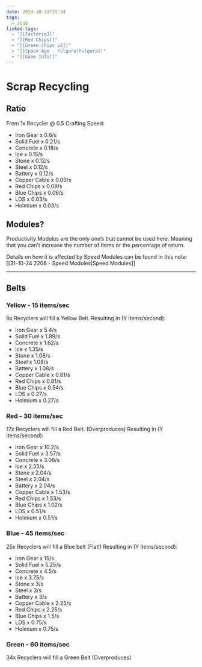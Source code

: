 ```yaml
---
date: 2024-10-31T21:34
tags:
  - stub
linked-tags:
  - "[[Factorio]]"
  - "[[Red Chips]]"
  - "[[Green Chips v2]]"
  - "[[Space Age - Fulgora|Fulgora]]"
  - "[[Game Info]]"
---
```


# Scrap Recycling
## Ratio
From 1x Recycler @ 0.5 Crafting Speed:
- Iron Gear x 0.6/s
- Solid Fuel x 0.21/s
- Concrete x 0.18/s
- Ice x 0.15/s
- Stone x 0.12/s
- Steel x 0.12/s
- Battery x 0.12/s
- Copper Cable x 0.09/s
- Red Chips x 0.09/s
- Blue Chips x 0.06/s
- LDS x 0.03/s
- Holmium x 0.03/s

## Modules?
Productivity Modules are the only one’s that cannot be used here. Meaning that you can’t increase the number of Items or the percentage of return.

Details on how it is affected by Speed Modules can be found in this note: [[31-10-24 2206 - Speed Modules|Speed Modules]]

---
## Belts
### Yellow - 15 items/sec
9x Recyclers will fill a Yellow Belt.
Resulting in (Y items/second):
- Iron Gear x 5.4/s
- Solid Fuel x 1.89/s
- Concrete x 1.62/s
- Ice x 1.35/s
- Stone x 1.08/s
- Steel x 1.08/s
- Battery x 1.08/s
- Copper Cable x 0.81/s
- Red Chips x 0.81/s
- Blue Chips x 0.54/s
- LDS x 0.27/s
- Holmium x 0.27/s
### Red - 30 items/sec
17x Recyclers will fill a Red Belt. (Overproduces)
Resulting in (Y items/second):
- Iron Gear x 10.2/s
- Solid Fuel x 3.57/s
- Concrete x 3.06/s
- Ice x 2.55/s
- Stone x 2.04/s
- Steel x 2.04/s
- Battery x 2.04/s
- Copper Cable x 1.53/s
- Red Chips x 1.53/s
- Blue Chips x 1.02/s
- LDS x 0.51/s
- Holmium x 0.51/s
### Blue - 45 items/sec
25x Recyclers will fill a Blue belt (Flat!)
Resulting in (Y items/second):
- Iron Gear x 15/s
- Solid Fuel x 5.25/s
- Concrete x 4.5/s
- Ice x 3.75/s
- Stone x 3/s
- Steel x 3/s
- Battery x 3/s
- Copper Cable x 2.25/s
- Red Chips x 2.25/s
- Blue Chips x 1.5/s
- LDS x 0.75/s
- Holmium x 0.75/s
### Green - 60 items/sec
34x Recyclers will fill a Green Belt (Overproduces)

